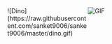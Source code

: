  <img align="right" height="300px" width= "320px" alt="GIF" src="https://media.giphy.com/media/CVtNe84hhYF9u/giphy.gif" />
![Dino](https://raw.githubusercontent.com/sanket9006/sanket9006/master/dino.gif)
